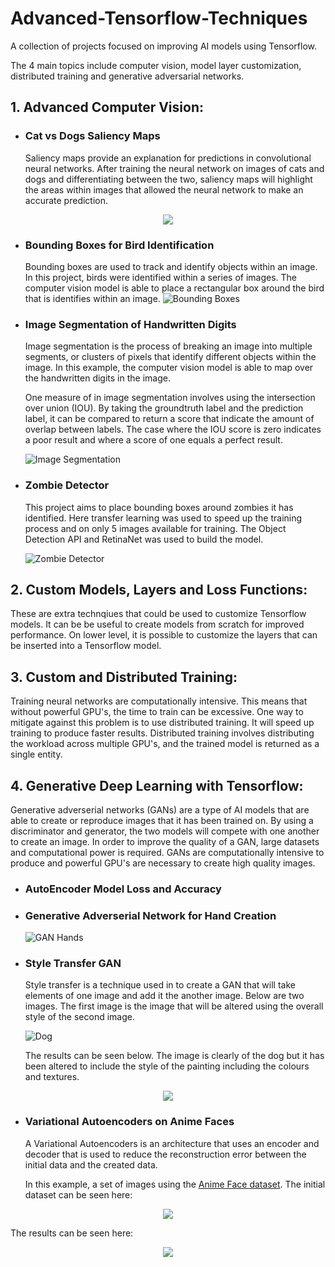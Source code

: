 # Advanced-Tensorflow-Techniques
A collection of projects focused on improving AI models using Tensorflow. 

The 4 main topics include computer vision, model layer customization, distributed training and generative adversarial networks. 

## 1. Advanced Computer Vision:

- ### Cat vs Dogs Saliency Maps

    Saliency maps provide an explanation for predictions in convolutional neural networks. After training the neural network on images of cats and dogs and differentiating between the two, saliency maps will highlight the areas within images that allowed the neural network to make an accurate prediction. 

<p align="center">
  <img src="./Advanced%20Computer%20Vision%20with%20TensorFlow/Images/Cat%20Saliency%20Map.png">
</p>

- ### Bounding Boxes for Bird Identification

    Bounding boxes are used to track and identify objects within an image. In this project, birds were identified within a series of images. The computer vision model is able to place a rectangular box around the bird that is identifies within an image. 
    ![Bounding Boxes](./Advanced%20Computer%20Vision%20with%20TensorFlow/Images/Bounding%20Boxes.png)

- ### Image Segmentation of Handwritten Digits

    Image segmentation is the process of breaking an image into multiple segments, or clusters of pixels that identify different objects within the image. In this example, the computer vision model is able to map over the handwritten digits in the image. 

    One measure of in image segmentation involves using the intersection over union (IOU). By taking the groundtruth label and the prediction label, it can be compared to return a score that indicate the amount of overlap between labels. The case where the IOU score is zero indicates a poor result and where a score of one equals a perfect result. 

    ![Image Segmentation](./Advanced%20Computer%20Vision%20with%20TensorFlow/Images/Image%20Segmentation.png)

- ### Zombie Detector
    This project aims to place bounding boxes around zombies it has identified. Here transfer learning was used to speed up the training process and on only 5 images available for training. The Object Detection API and RetinaNet was used to build the model. 
    
    ![Zombie Detector](./Advanced%20Computer%20Vision%20with%20TensorFlow/Images/Zombie%20detection.png)
    
## 2. Custom Models, Layers and Loss Functions:

These are extra technqiues that could be used to customize Tensorflow models. It can be be useful to create models from scratch for improved performance. On lower level, it is possible to customize the layers that can be inserted into a Tensorflow model.  
     
## 3. Custom and Distributed Training:

Training neural networks are computationally intensive. This means that without powerful GPU's, the time to train can be excessive. One way to mitigate against this problem is to use distributed training. It will speed up training to produce faster results. Distributed training involves distributing the workload across multiple GPU's, and the trained model is returned as a single entity.   

## 4. Generative Deep Learning with Tensorflow:

Generative adverserial networks (GANs) are a type of AI models that are able to create or reproduce images that it has been trained on. By using a discriminator and generator, the two models will compete with one another to create an image. In order to improve the quality of a GAN, large datasets and computational power is required. GANs are computationally intensive to produce and powerful GPU's are necessary to create high quality images. 

- ### AutoEncoder Model Loss and Accuracy

- ### Generative Adverserial Network for Hand Creation

    ![GAN Hands](./Generative%20Deep%20Learning%20with%20TensorFlow/Images/GAN%20Hands.png)

- ### Style Transfer GAN
    Style transfer is a technique used in to create a GAN that will take elements of one image and add it the another image. Below are two images. The first image is the image that will be altered using the overall style of the second image. 

    ![Dog](./Generative%20Deep%20Learning%20with%20TensorFlow/Images/Dog.png)

    The results can be seen below. The image is clearly of the dog but it has been altered to include the style of the painting including the colours and textures. 

<p align="center">
  <img src="./Generative%20Deep%20Learning%20with%20TensorFlow/Images/Style%20transfer%20dog.png">
</p>

- ### Variational Autoencoders on Anime Faces
    A Variational Autoencoders is an architecture that uses an encoder and decoder that is used to reduce the reconstruction error between the initial data and the created data. 

    In this example, a set of images using the [Anime Face dataset](https://github.com/bchao1/Anime-Face-Dataset). The initial dataset can be seen here:

<p align="center">
  <img src="./Generative%20Deep%20Learning%20with%20TensorFlow/Images/Anime%20data.png">
</p>

The results can be seen here:

<p align="center">
  <img src="./Generative%20Deep%20Learning%20with%20TensorFlow/Images/Anime%20Faces.png">
</p>

